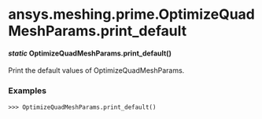 # ansys.meshing.prime.OptimizeQuadMeshParams.print_default

#### *static* OptimizeQuadMeshParams.print_default()

Print the default values of OptimizeQuadMeshParams.

### Examples

```pycon
>>> OptimizeQuadMeshParams.print_default()
```

<!-- !! processed by numpydoc !! -->
